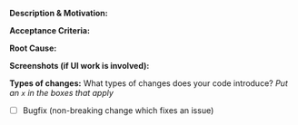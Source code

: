 **Description & Motivation:**

**Acceptance Criteria:** 

**Root Cause:**

**Screenshots (if UI work is involved):** 

**Types of changes:**
What types of changes does your code introduce?
_Put an `x` in the boxes that apply_

- [ ] Bugfix (non-breaking change which fixes an issue)
